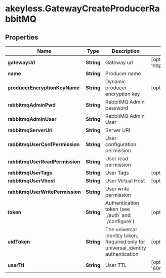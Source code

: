 # akeyless.GatewayCreateProducerRabbitMQ

## Properties

Name | Type | Description | Notes
------------ | ------------- | ------------- | -------------
**gatewayUrl** | **String** | Gateway url | [optional] [default to &#39;http://localhost:8000&#39;]
**name** | **String** | Producer name | 
**producerEncryptionKeyName** | **String** | Dynamic producer encryption key | [optional] 
**rabbitmqAdminPwd** | **String** | RabbitMQ Admin password | 
**rabbitmqAdminUser** | **String** | RabbitMQ Admin User | 
**rabbitmqServerUri** | **String** | Server URI | 
**rabbitmqUserConfPermission** | **String** | User configuration permission | 
**rabbitmqUserReadPermission** | **String** | User read permission | 
**rabbitmqUserTags** | **String** | User Tags | [optional] 
**rabbitmqUserVhost** | **String** | User Virtual Host | [optional] 
**rabbitmqUserWritePermission** | **String** | User write permission | 
**token** | **String** | Authentication token (see &#x60;/auth&#x60; and &#x60;/configure&#x60;) | [optional] 
**uidToken** | **String** | The universal identity token, Required only for universal_identity authentication | [optional] 
**userTtl** | **String** | User TTL | [optional] [default to &#39;60m&#39;]


